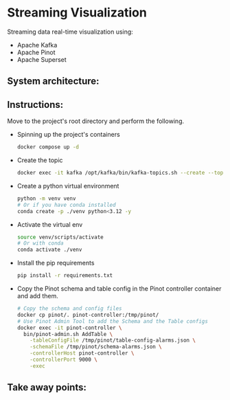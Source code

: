 # Streaming Visualization
Streaming data real-time visualization using:
- Apache Kafka
- Apache Pinot
- Apache Superset

## System architecture:


## Instructions:
Move to the project's root directory and perform the following.
- Spinning up the project's containers
  ```bash
  docker compose up -d
  ```
- Create the topic 
  ```bash
  docker exec -it kafka /opt/kafka/bin/kafka-topics.sh --create --topic network-alarms --bootstrap-server kafka:9092
  ```
- Create a python virtual environment
  ```bash
  python -m venv venv
  # Or if you have conda installed
  conda create -p ./venv python<3.12 -y
  ```
- Activate the virtual env
  ```bash
  source venv/scripts/activate
  # Or with conda
  conda activate ./venv
  ```
- Install the pip requirements
  ```bash
  pip install -r requirements.txt
  ```
- Copy the Pinot schema and table config in the Pinot controller container and add them.
  ```bash
  # Copy the schema and config files
  docker cp pinot/. pinot-controller:/tmp/pinot/
  # Use Pinot Admin Tool to add the Schema and the Table configs
  docker exec -it pinot-controller \
    bin/pinot-admin.sh AddTable \
      -tableConfigFile /tmp/pinot/table-config-alarms.json \
      -schemaFile /tmp/pinot/schema-alarms.json \
      -controllerHost pinot-controller \
      -controllerPort 9000 \
      -exec
  ```

## Take away points:
